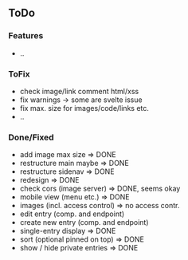 

## ToDo

### Features

* ..

### ToFix

* check image/link comment html/xss
* fix warnings -> some are svelte issue
* fix max. size for images/code/links etc.
* ..

### Done/Fixed

* add image max size => DONE
* restructure main maybe => DONE
* restructure sidenav => DONE
* redesign => DONE
* check cors (image server) => DONE, seems okay
* mobile view (menu etc.) => DONE
* images (incl. access control) => no access contr.
* edit entry (comp. and endpoint)
* create new entry (comp. and endpoint)
* single-entry display => DONE
* sort (optional pinned on top) => DONE
* show / hide private entries => DONE
